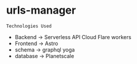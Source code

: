 # urls-manager
```
Technologies Used
```
- Backend -> Serverless API Cloud Flare workers
- Frontend -> Astro
- schema -> graphql yoga
- database -> Planetscale
